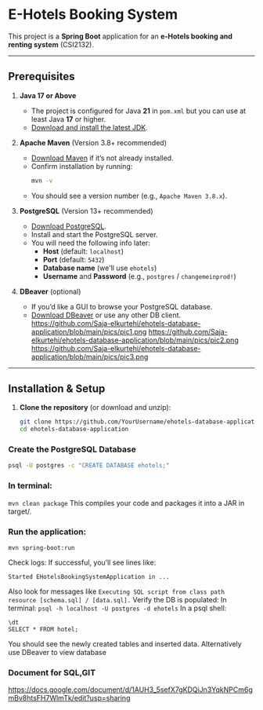 # **E-Hotels Booking System**

This project is a **Spring Boot** application for an **e-Hotels booking and renting system** (CSI2132).

---

## **Prerequisites**

1. **Java 17 or Above**  
   - The project is configured for Java **21** in `pom.xml` but you can use at least Java **17** or higher.  
   - [Download and install the latest JDK](https://www.oracle.com/java/technologies/downloads/).  

2. **Apache Maven** (Version 3.8+ recommended)  
   - [Download Maven](https://maven.apache.org/download.cgi) if it’s not already installed.  
   - Confirm installation by running:
     ```bash
     mvn -v
     ```
   - You should see a version number (e.g., `Apache Maven 3.8.x`).  

3. **PostgreSQL** (Version 13+ recommended)  
   - [Download PostgreSQL](https://www.postgresql.org/download/).  
   - Install and start the PostgreSQL server.  
   - You will need the following info later:
     - **Host** (default: `localhost`)
     - **Port** (default: `5432`)
     - **Database name** (we'll use `ehotels`)
     - **Username** and **Password** (e.g., `postgres` / `changemeinprod!`)

4. **DBeaver** (optional)  
   - If you’d like a GUI to browse your PostgreSQL database.  
   - [Download DBeaver](https://dbeaver.io/download/) or use any other DB client.
https://github.com/Saja-elkurtehi/ehotels-database-application/blob/main/pics/pic1.png
https://github.com/Saja-elkurtehi/ehotels-database-application/blob/main/pics/pic2.png
https://github.com/Saja-elkurtehi/ehotels-database-application/blob/main/pics/pic3.png
---

## **Installation & Setup**

1. **Clone the repository** (or download and unzip):
   ```bash
   git clone https://github.com/YourUsername/ehotels-database-application.git
   cd ehotels-database-application
### **Create the PostgreSQL Database**

```bash
psql -U postgres -c "CREATE DATABASE ehotels;"
```
### **In terminal:**
```mvn clean package```
This compiles your code and packages it into a JAR in target/.
### **Run the application:**
```mvn spring-boot:run```

Check logs:
If successful, you’ll see lines like:
```Tomcat started on port(s): 8080 (http)
Started EHotelsBookingSystemApplication in ...
```
Also look for messages like ```Executing SQL script from class path resource [schema.sql] / [data.sql].```
Verify the DB is populated:
In terminal:
```psql -h localhost -U postgres -d ehotels```
In a psql shell:
```\c ehotels
\dt
SELECT * FROM hotel;
```
You should see the newly created tables and inserted data.
Alternatively use DBeaver to view database 
### **Document for SQL,GIT**
https://docs.google.com/document/d/1AUH3_5sefX7gKDQiJn3YqkNPCm6gmBv8htsFH7WlmTk/edit?usp=sharing

